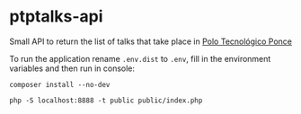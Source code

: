 # ptptalks-api

Small API to return the list of talks that take place in [Polo Tecnológico Ponce](http://www.polotecnologicoponce.com)

To run the application rename `.env.dist` to `.env`, fill in the environment variables and then run in console:

```
composer install --no-dev

php -S localhost:8888 -t public public/index.php

```

